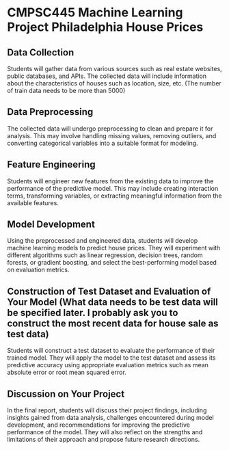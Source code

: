 # CMPSC445 Machine Learning Project Philadelphia House Prices

## Data Collection

Students will gather data from various sources such as real estate websites, public databases, and APIs.
The collected data will include information about the characteristics of houses such as location, size, etc.
(The number of train data needs to be more than 5000)

## Data Preprocessing

The collected data will undergo preprocessing to clean and prepare it for analysis. This may involve handling missing values, removing outliers, and converting categorical variables into a suitable format for modeling.

## Feature Engineering

Students will engineer new features from the existing data to improve the performance of the predictive model. This may include creating interaction terms, transforming variables, or extracting meaningful information from the available features.

## Model Development

Using the preprocessed and engineered data, students will develop machine learning models to predict house prices. They will experiment with different algorithms such as linear regression, decision trees, random forests, or gradient boosting, and select the best-performing model based on evaluation metrics.

## Construction of Test Dataset and Evaluation of Your Model (What data needs to be test data will be specified later. I probably ask you to construct the most recent data for house sale as test data)

Students will construct a test dataset to evaluate the performance of their trained model. They will apply the model to the test dataset and assess its predictive accuracy using appropriate evaluation metrics such as mean absolute error or root mean squared error.

## Discussion on Your Project

In the final report, students will discuss their project findings, including insights gained from data analysis, challenges encountered during model development, and recommendations for improving the predictive performance of the model. They will also reflect on the strengths and limitations of their approach and propose future research directions.
